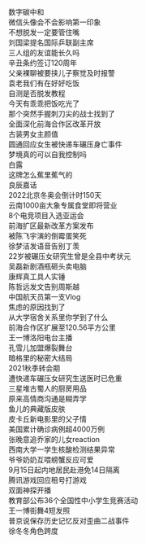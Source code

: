 数字碳中和  
微信头像会不会影响第一印象  
不想脱发一定要管住嘴  
刘国梁提名国际乒联副主席  
三人组的友谊能长久吗  
辛丑条约签订120周年  
父亲裸聊被要挟儿子察觉及时报警  
袁老我们有在好好吃饭  
自测是否脱发教程  
今天有乖乖把饭吃光了  
那个突然手握刺刀尖的战士找到了  
全面深化前海合作区改革开放  
古装男女主颜值  
圆通回应女生被快递车碾压身亡事件  
梦境真的可以自我控制吗  
白露  
这牌怎么蕉里蕉气的  
良辰嘉话  
2022北京冬奥会倒计时150天  
云南1000亩大象专属食堂即将营业  
8个电竞项目入选亚运会  
前海扩区最新改革方案发布  
被陈飞宇演的倒霉蛋笑死  
徐梦洁发语音告别丁羡  
22岁被碾压女研究生曾是全县中考状元  
吴磊新剧酒瓶砸头卖电脑  
康辉真工具人实锤  
陈哲远发文告别周斯越  
中国航天员第一支Vlog  
焦虑的原因找到了  
从大学宿舍关系里你学到了什么  
前海合作区扩展至120.56平方公里  
王一博洛阳电台主播  
孔雪儿加盟爆裂舞台  
暗格里的秘密大结局  
2021秋季转会期  
遭快递车碾压女研究生送医时已危重  
三星堆古蜀人的厨房用品  
原来高情商沟通是糊弄学  
鱼儿的典藏版皮肤  
皮卡丘新电影里的父子情  
美国累计确诊病例超4000万例  
张晚意追乔家的儿女reaction  
西南大学一学生核酸检测结果异常  
爷爷奶奶互喂螃蟹反应可爱  
9月15日起内地居民赴港免14日隔离  
腾讯游戏回应租号打游戏  
双面神探开播  
教育部公布36个全国性中小学生竞赛活动  
王一博街舞4短发照  
普京说保存历史记忆反对歪曲二战事件  
徐冬冬角色跨度  
